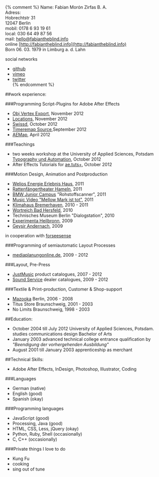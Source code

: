 {% comment %}
Name: Fabian Morón Zirfas B. A.  
Adress:  
Hobrechtstr 31  
12047 Berlin  
mobil: 0178 6 93 19 61  
local: 030 64 49 87 56  
mail: <hello@fabiantheblind.info>  
online [http://fabiantheblind.info](http://fabiantheblind.info)  
Born 06. 03. 1979 in Limburg a. d. Lahn  

social networks  

- [github](https://github.com/fabiantheblind)  
- [vimeo](https://vimeo.com/fabiantheblind)  
- [twitter](https://twitter.com/fabiantheblind)  
{% endcomment %}

##work experience:  

###Programming Script-Plugins for Adobe After Effects  

- [Obj Vertex Export](http://aescripts.com/obj-vertex-export/), November 2012  
- [Locations](http://aescripts.com/locations), November 2012  
- [Swissd](http://aescripts.com/swissd/), October 2012  
- [Timeremap Source](http://aescripts.com/timeremap-source),September 2012  
- [AEMap](http://aescripts.com/aemap/), April 2012  

###Teachings  

- two weeks workshop at the University of Applied Sciences, Potsdam [Typography und Automation](http://fabiantheblind.github.com/Typography-And-Automation/), October 2012  
- After Effects Tutorials for [ae.tuts+](http://ae.tutsplus.com/tutorials/motion-graphics/how-to-isolate-and-style-motion-blur-in-your-animation-part-1/), October 2012  

###Motion Design, Animation and Postproduction  

- [Welios Energie Erlebnis Haus](http://www.welios.at/de/startseite.html), 2011  
- [Rattenfängertheater Hameln](http://www.hameln.de/kultur/kultur/museum/Rattenfaenger-Theater.htm), 2011  
- [BMW Junior Campus](http://www.bmwgroup.com/bmwgroup_prod/d/0_0_www_bmwgroup_com/verantwortung/gesellschaft/soziale_projekte/bildungsprojekte/junior_campus.html) "Rohstoffscanner", 2011  
- [Music Video "Mellow Mark ist tot"](http://www.mellow-mark.de/index.php?seite=video&videoID=101&header=10), 2011  
- [Klimahaus Bremerhaven](http://www.klimahaus-bremerhaven.de), 2010 - 2011  
- [Wortreich Bad Hersfeld](http://www.wortreich-badhersfeld.de), 2010  
- Technisches Museum Berlin "Dialogstation", 2010  
- [Experimenta Heilbronn](http://www.experimenta-heilbronn.de), 2009  
- [Geysir Andernach](http://www.geysir-andernach.de), 2009   

in cooperation with [forseesense](http://forseesense.com)  



###Programming of semiautomatic Layout Processes  

- [mediaplanungonline.de](http://mediaplanungonline.de), 2009 - 2012  

###Layout, Pre-Press  

- [JustMusic](http://www.justmusic.de/de-de) product catalogues, 2007 - 2012  
- [Sound Service](http://www.sound-service.eu) dealer catalogues, 2009 - 2012  

###Textile & Print-production, Customer & Shop-support  

- [Mazooka](http://mazooka.de) Berlin, 2006 - 2008  
- Titus Store Braunschweig, 2001 - 2003   
- No Limits Braunschweig, 1998 - 2003  

##Education:  

- October 2004 till July 2012 University of Applied Sciences, Potsdam. studies communications design Bachelor of Arts  
- January 2003  advanced technical college entrance qualification by _"Beendigung der vorhergehenden Ausbildung"_  
- August 2001 till January 2003  apprenticeship as merchant  

##Technical Skills:  

- Adobe After Effects, InDesign, Photoshop, Illustrator, Coding  

###Languages  
- German (native)  
- English (good)  
- Spanish (okay)  

###Programming languages  

- JavaScript (good)  
- Processing, Java (good)  
- HTML, CSS, Less, jQuery (okay)  
- Python, Ruby, Shell (occasionally)  
- C, C++ (occasionally)  

###Private things I love to do  

- Kung Fu  
- cooking  
- sing out of tune  


